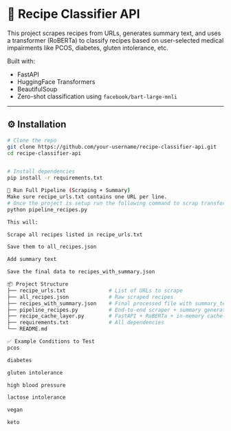 # 🧠 Recipe Classifier API

This project scrapes recipes from URLs, generates summary text, and uses a transformer (RoBERTa) to classify recipes based on user-selected medical impairments like PCOS, diabetes, gluten intolerance, etc.

Built with:
- FastAPI
- HuggingFace Transformers
- BeautifulSoup
- Zero-shot classification using `facebook/bart-large-mnli`

---

## ⚙️ Installation

```bash
# Clone the repo
git clone https://github.com/your-username/recipe-classifier-api.git
cd recipe-classifier-api


# Install dependencies
pip install -r requirements.txt

🚀 Run Full Pipeline (Scraping + Summary)
Make sure recipe_urls.txt contains one URL per line.
# Once the project is setup run the following command to scrap transform recipes
python pipeline_recipes.py

This will:

Scrape all recipes listed in recipe_urls.txt

Save them to all_recipes.json

Add summary text

Save the final data to recipes_with_summary.json

📦 Project Structure
├── recipe_urls.txt              # List of URLs to scrape
├── all_recipes.json             # Raw scraped recipes
├── recipes_with_summary.json    # Final processed file with summary_text
├── pipeline_recipes.py          # End-to-end scraper + summary generator
├── recipe_cache_layer.py        # FastAPI + RoBERTa + in-memory cache
├── requirements.txt             # All dependencies
└── README.md

✅ Example Conditions to Test
pcos

diabetes

gluten intolerance

high blood pressure

lactose intolerance

vegan

keto